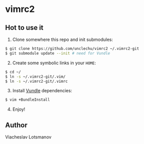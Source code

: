 vimrc2
======

Hot to use it
-------------

1. Clone somewhere this repo and init submodules:

  ```bash
  $ git clone https://github.com/unclechu/vimrc2 ~/.vimrc2-git
  $ git submodule update --init # need for Vundle
  ```

2. Create some symbolic links in your `HOME`:

  ```bash
  $ cd ~/
  $ ln -s ~/.vimrc2-git/.vim/
  $ ln -s ~/.vimrc2-git/.vimrc
  ```

3. Install [Vundle](https://github.com/gmarik/Vundle.vim) dependencies:

  ```bash
  $ vim +BundleInstall
  ```

4. Enjoy!

Author
------

Viacheslav Lotsmanov
